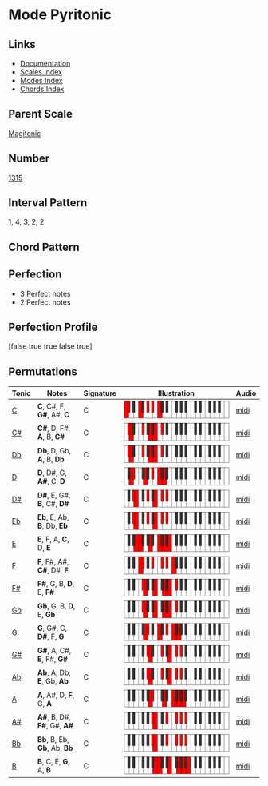 # Mode Pyritonic

## Links

- [Documentation](README.md)
- [Scales Index](Scales.md)
- [Modes Index](Modes.md)
- [Chords Index](Chords.md)

## Parent Scale

[Magitonic](ScaleMagitonic.md)

## Number

[1315](https://ianring.com/musictheory/scales/1315)

## Interval Pattern

1, 4, 3, 2, 2

## Chord Pattern



## Perfection

- 3 Perfect notes
- 2 Perfect notes

## Perfection Profile

[false true true false true]

## Permutations

| Tonic | Notes | Signature | Illustration | Audio |
|-------|-------|-----------|--------------|-------|
| [C](ModeCNaturalPyritonic.md) | **C**, C#, F, **G#**, A#, **C** | C | ![CNaturalPyritonic](ModeCNaturalPyritonic.png) | [midi](https://github.com/edipermadi/music/blob/main/docs/ModeCNaturalPyritonic.mid?raw=true) |
| [C#](ModeCSharpPyritonic.md) | **C#**, D, F#, **A**, B, **C#** | C | ![CSharpPyritonic](ModeCSharpPyritonic.png) | [midi](https://github.com/edipermadi/music/blob/main/docs/ModeCSharpPyritonic.mid?raw=true) |
| [Db](ModeDFlatPyritonic.md) | **Db**, D, Gb, **A**, B, **Db** | C | ![DFlatPyritonic](ModeDFlatPyritonic.png) | [midi](https://github.com/edipermadi/music/blob/main/docs/ModeDFlatPyritonic.mid?raw=true) |
| [D](ModeDNaturalPyritonic.md) | **D**, D#, G, **A#**, C, **D** | C | ![DNaturalPyritonic](ModeDNaturalPyritonic.png) | [midi](https://github.com/edipermadi/music/blob/main/docs/ModeDNaturalPyritonic.mid?raw=true) |
| [D#](ModeDSharpPyritonic.md) | **D#**, E, G#, **B**, C#, **D#** | C | ![DSharpPyritonic](ModeDSharpPyritonic.png) | [midi](https://github.com/edipermadi/music/blob/main/docs/ModeDSharpPyritonic.mid?raw=true) |
| [Eb](ModeEFlatPyritonic.md) | **Eb**, E, Ab, **B**, Db, **Eb** | C | ![EFlatPyritonic](ModeEFlatPyritonic.png) | [midi](https://github.com/edipermadi/music/blob/main/docs/ModeEFlatPyritonic.mid?raw=true) |
| [E](ModeENaturalPyritonic.md) | **E**, F, A, **C**, D, **E** | C | ![ENaturalPyritonic](ModeENaturalPyritonic.png) | [midi](https://github.com/edipermadi/music/blob/main/docs/ModeENaturalPyritonic.mid?raw=true) |
| [F](ModeFNaturalPyritonic.md) | **F**, F#, A#, **C#**, D#, **F** | C | ![FNaturalPyritonic](ModeFNaturalPyritonic.png) | [midi](https://github.com/edipermadi/music/blob/main/docs/ModeFNaturalPyritonic.mid?raw=true) |
| [F#](ModeFSharpPyritonic.md) | **F#**, G, B, **D**, E, **F#** | C | ![FSharpPyritonic](ModeFSharpPyritonic.png) | [midi](https://github.com/edipermadi/music/blob/main/docs/ModeFSharpPyritonic.mid?raw=true) |
| [Gb](ModeGFlatPyritonic.md) | **Gb**, G, B, **D**, E, **Gb** | C | ![GFlatPyritonic](ModeGFlatPyritonic.png) | [midi](https://github.com/edipermadi/music/blob/main/docs/ModeGFlatPyritonic.mid?raw=true) |
| [G](ModeGNaturalPyritonic.md) | **G**, G#, C, **D#**, F, **G** | C | ![GNaturalPyritonic](ModeGNaturalPyritonic.png) | [midi](https://github.com/edipermadi/music/blob/main/docs/ModeGNaturalPyritonic.mid?raw=true) |
| [G#](ModeGSharpPyritonic.md) | **G#**, A, C#, **E**, F#, **G#** | C | ![GSharpPyritonic](ModeGSharpPyritonic.png) | [midi](https://github.com/edipermadi/music/blob/main/docs/ModeGSharpPyritonic.mid?raw=true) |
| [Ab](ModeAFlatPyritonic.md) | **Ab**, A, Db, **E**, Gb, **Ab** | C | ![AFlatPyritonic](ModeAFlatPyritonic.png) | [midi](https://github.com/edipermadi/music/blob/main/docs/ModeAFlatPyritonic.mid?raw=true) |
| [A](ModeANaturalPyritonic.md) | **A**, A#, D, **F**, G, **A** | C | ![ANaturalPyritonic](ModeANaturalPyritonic.png) | [midi](https://github.com/edipermadi/music/blob/main/docs/ModeANaturalPyritonic.mid?raw=true) |
| [A#](ModeASharpPyritonic.md) | **A#**, B, D#, **F#**, G#, **A#** | C | ![ASharpPyritonic](ModeASharpPyritonic.png) | [midi](https://github.com/edipermadi/music/blob/main/docs/ModeASharpPyritonic.mid?raw=true) |
| [Bb](ModeBFlatPyritonic.md) | **Bb**, B, Eb, **Gb**, Ab, **Bb** | C | ![BFlatPyritonic](ModeBFlatPyritonic.png) | [midi](https://github.com/edipermadi/music/blob/main/docs/ModeBFlatPyritonic.mid?raw=true) |
| [B](ModeBNaturalPyritonic.md) | **B**, C, E, **G**, A, **B** | C | ![BNaturalPyritonic](ModeBNaturalPyritonic.png) | [midi](https://github.com/edipermadi/music/blob/main/docs/ModeBNaturalPyritonic.mid?raw=true) |
